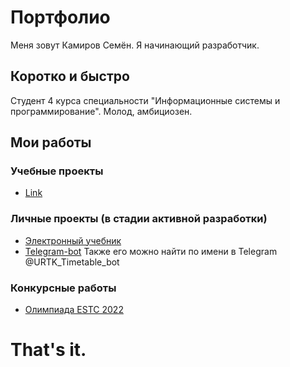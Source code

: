 # Портфолио

Меня зовут Камиров Семён. Я начинающий разработчик.

## Коротко и быстро

Студент 4 курса специальности "Информационные системы и программирование". Молод, амбициозен.

## Мои работы
### Учебные проекты

- [Link](https://samkamirov.github.io/jsmarathon/)

### Личные проекты (в стадии активной разработки)

- [Электронный учебник](https://samkamirov.github.io/russian_for_life/)
- [Telegram-bot](https://github.com/SamKamirov/urtk_timetable_bot)
Также его можно найти по имени в Telegram @URTK_Timetable_bot

### Конкурсные работы

- [Олимпиада ESTC 2022](https://samkamirov.github.io/olympiad/)

# That's it.
